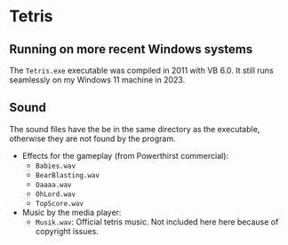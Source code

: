 # Tetris

## Running on more recent Windows systems

The `Tetris.exe` executable was compiled in 2011 with VB 6.0. It still runs seamlessly on my Windows 11 machine in 2023. 

## Sound
The sound files have the be in the same directory as the executable, otherwise they are not found by the program.
- Effects for the gameplay (from Powerthirst commercial):
	- `Babies.wav`
	- `BearBlasting.wav`
	- `Oaaaa.wav`
	- `OhLord.wav`
	- `TopScore.wav`
- Music by the media player:
	- `Musik.wav`: Official tetris music. Not included here here because of copyright issues.

